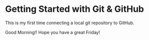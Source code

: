 # Getting Started with Git & GitHub

This is my first time connecting a local git repository to GitHub.

Good Morning!! Hope you have a great Friday!